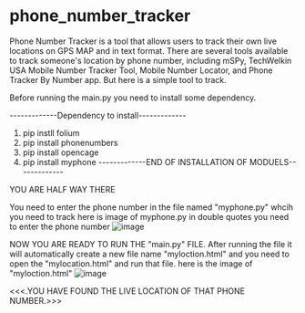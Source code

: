 # phone_number_tracker
Phone Number Tracker is a tool that allows users to track their own live locations on GPS MAP and in text format. There are several tools available to track someone's location by phone number, including mSPy, TechWelkin USA Mobile Number Tracker Tool, Mobile Number Locator, and Phone Tracker By Number app. But here is a simple tool to track.


Before running the main.py you need to install some dependency.

-------------Dependency to install-------------
1. pip instll folium
2. pip install phonenumbers
3. pip install opencage
4. pip install myphone
-------------END OF INSTALLATION OF MODUELS-------------


YOU ARE HALF WAY THERE

You need to enter the phone number in the file named "myphone.py" whcih you need to track
  here is image of myphone.py in double quotes you need to enter the phone number
    ![image](https://github.com/CodeAndDevlop/phone_number_tracker/assets/110615814/6f80342d-d5bc-4d0a-8006-6721bab3d0fe)

NOW YOU ARE READY TO RUN THE "main.py" FILE. After running the file it will automatically create a new file name "myloction.html" and you need to open the "mylocation.html" and run that file.
  here is the image of "myloction.html"
    ![image](https://github.com/CodeAndDevlop/phone_number_tracker/assets/110615814/4a5d2351-433a-48cc-b1fc-98cdaada7462)



<<<.YOU HAVE FOUND THE LIVE LOCATION OF THAT PHONE NUMBER.>>>
